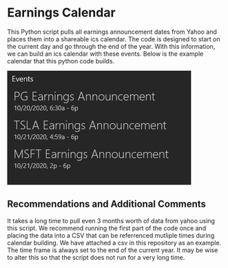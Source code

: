 # Earnings Calendar
This Python script pulls all earnings announcement dates from Yahoo and places them into a shareable ics calendar. The code is designed to start on the current day and go through the end of the year. With this information, we can build an ics calendar with these events. Below is the example calendar that this python code builds.

![](images/calendar.PNG)

## Recommendations and Additional Comments
It takes a long time to pull even 3 months worth of data from yahoo using this script. We recommend running the first part of the code once and placing the data into a CSV that can be referrenced mutliple times during calendar building. We have attached a csv in this repository as an example. The time frame is always set to the end of the current year. It may be wise to alter this so that the script does not run for a very long time. 












